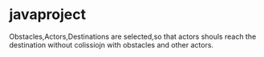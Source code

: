 # javaproject
Obstacles,Actors,Destinations are selected,so that actors shouls reach the destination without colissiojn with obstacles and other actors.
